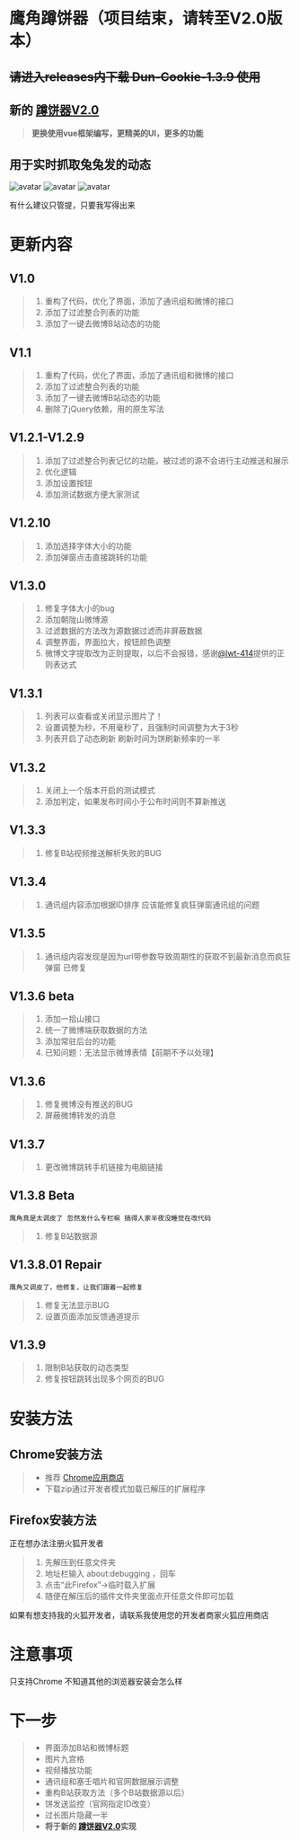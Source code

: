 # 鹰角蹲饼器（项目结束，请转至V2.0版本）

## ~~请进入releases内下载 Dun-Cookie-1.3.9 使用~~
## 新的 [蹲饼器V2.0](https://github.com/Enraged-Dun-Cookie-Development-Team/Dun-Cookie-Vue)
> **更换使用vue框架编写，更精美的UI，更多的功能**

## 用于实时抓取兔兔发的动态

![avatar](https://raw.githubusercontent.com/LiuZiYang1/Dun-Cookie/master/mdImg/2.png)
![avatar](https://raw.githubusercontent.com/LiuZiYang1/Dun-Cookie/master/mdImg/3.jpg)
![avatar](https://raw.githubusercontent.com/LiuZiYang1/Dun-Cookie/master/mdImg/4.jpg)

有什么建议只管提，只要我写得出来
# 更新内容

## V1.0

> 1. 重构了代码，优化了界面，添加了通讯组和微博的接口
> 2. 添加了过滤整合列表的功能
> 3. 添加了一键去微博B站动态的功能

## V1.1

> 1. 重构了代码，优化了界面，添加了通讯组和微博的接口
> 2. 添加了过滤整合列表的功能
> 3. 添加了一键去微博B站动态的功能
> 4. 删除了jQuery依赖，用的原生写法

## V1.2.1-V1.2.9

> 1. 添加了过滤整合列表记忆的功能，被过滤的源不会进行主动推送和展示
> 2. 优化逻辑
> 3. 添加设置按钮
> 4. 添加测试数据方便大家测试

## V1.2.10

> 1. 添加选择字体大小的功能
> 2. 添加弹窗点击直接跳转的功能

## V1.3.0

> 1. 修复字体大小的bug
> 2. 添加朝陇山微博源
> 3. 过滤数据的方法改为源数据过滤而非屏蔽数据
> 4. 调整界面，界面拉大，按钮颜色调整
> 5. 微博文字提取改为正则提取，以后不会报错，感谢[@lwt-414](https://github.com/lwt-414)提供的正则表达式

## V1.3.1

> 1. 列表可以查看或关闭显示图片了！
> 2. 设置调整为秒，不用毫秒了，且强制时间调整为大于3秒
> 3. 列表开启了动态刷新 刷新时间为饼刷新频率的一半

## V1.3.2

> 1. 关闭上一个版本开启的测试模式
> 2. 添加判定，如果发布时间小于公布时间则不算新推送

## V1.3.3

> 1. 修复B站视频推送解析失败的BUG

## V1.3.4

> 1. 通讯组内容添加根据ID排序 应该能修复疯狂弹窗通讯组的问题

## V1.3.5

> 1. 通讯组内容发现是因为url带参数导致周期性的获取不到最新消息而疯狂弹窗 已修复

## V1.3.6 beta

> 1. 添加一拾山接口
> 2. 统一了微博端获取数据的方法
> 3. 添加常驻后台的功能
> 4. 已知问题：无法显示微博表情【前期不予以处理】

## V1.3.6

> 1. 修复微博没有推送的BUG
> 2. 屏蔽微博转发的消息

## V1.3.7

> 1. 更改微博跳转手机链接为电脑链接

## V1.3.8 Beta

    鹰角真是太调皮了 忽然发什么专栏嘛 搞得人家半夜没睡觉在改代码

> 1. 修复B站数据源

## V1.3.8.01 Repair

    鹰角又调皮了，他修复，让我们跟着一起修复

> 1. 修复无法显示BUG
> 2. 设置页面添加反馈通道提示

## V1.3.9
> 1. 限制B站获取的动态类型
> 2. 修复按钮跳转出现多个网页的BUG

# 安装方法

## Chrome安装方法

> - 推荐 [Chrome应用商店](https://chrome.google.com/webstore/detail/%E8%B9%B2%E9%A5%BC/gblmdllhbodefkmimbcjpflhjneagkkd?hl=zh-CN&authuser=0) 
> - 下载zip通过开发者模式加载已解压的扩展程序

## Firefox安装方法

正在想办法注册火狐开发者
> 1. 先解压到任意文件夹
> 2. 地址栏输入 about:debugging ，回车
> 3. 点击“此Firefox”->临时载入扩展
> 4. 随便在解压后的插件文件夹里面点开任意文件即可加载

如果有想支持我的火狐开发者，请联系我使用您的开发者商家火狐应用商店
# 注意事项

只支持Chrome 不知道其他的浏览器安装会怎么样

# 下一步

> - 界面添加B站和微博标题
> - 图片九宫格
> - 视频播放功能
> - 通讯组和塞壬唱片和官网数据展示调整
> - 重构B站获取方法（多个B站数据源以后）
> - 饼发送监控（官网指定ID改变）
> - 过长图片隐藏一半
> - **将于新的 [蹲饼器V2.0](https://github.com/Enraged-Dun-Cookie-Development-Team/Dun-Cookie-Vue)实现**

